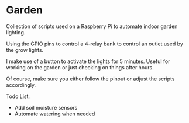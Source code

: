 # Garden
Collection of scripts used on a Raspberry Pi to automate indoor garden lighting.

Using the GPIO pins to control a 4-relay bank to control an outlet used by the grow lights.

I make use of a button to activate the lights for 5 minutes. Useful for working on the garden
or just checking on things after hours.

Of course, make sure you either follow the pinout or adjust the scripts accordingly.

Todo List:
- Add soil moisture sensors
- Automate watering when needed
